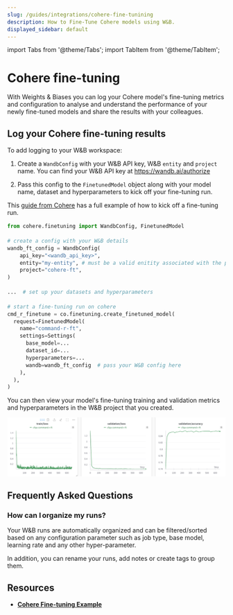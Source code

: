 ```yaml
---
slug: /guides/integrations/cohere-fine-tunining
description: How to Fine-Tune Cohere models using W&B.
displayed_sidebar: default
---
```


import Tabs from '@theme/Tabs';
import TabItem from '@theme/TabItem';

# Cohere fine-tuning

With Weights & Biases you can log your Cohere model's fine-tuning metrics and configuration to analyse and understand the performance of your newly fine-tuned models and share the results with your colleagues. 

## Log your Cohere fine-tuning results

To add logging to your W&B workspace:

1. Create a `WandbConfig` with your W&B API key, W&B `entity` and `project` name. You can find your W&B API key at https://wandb.ai/authorize

2. Pass this config to the `FinetunedModel` object along with your model name, dataset and hyperparameters to kick off your fine-tuning run.

This [guide from Cohere](https://github.com/cohere-ai/notebooks/blob/kkt_ft_cookbooks/notebooks/finetuning/convfinqa_finetuning_wandb.ipynb) has a full example of how to kick off a fine-tuning run.

```python
from cohere.finetuning import WandbConfig, FinetunedModel

# create a config with your W&B details
wandb_ft_config = WandbConfig(
    api_key="<wandb_api_key>",
    entity="my-entity", # must be a valid enitity associated with the provided API key
    project="cohere-ft",
)

...  # set up your datasets and hyperparameters

# start a fine-tuning run on cohere
cmd_r_finetune = co.finetuning.create_finetuned_model(
  request=FinetunedModel(
    name="command-r-ft",
    settings=Settings(
      base_model=...
      dataset_id=...
      hyperparameters=...
      wandb=wandb_ft_config  # pass your W&B config here
    ),
  ),
)
```

You can then view your model's fine-tuning training and validation metrics and hyperparameters in the W&B project that you created.

![](/images/integrations/cohere_ft.png)


## Frequently Asked Questions

### How can I organize my runs?

Your W&B runs are automatically organized and can be filtered/sorted based on any configuration parameter such as job type, base model, learning rate and any other hyper-parameter.

In addition, you can rename your runs, add notes or create tags to group them.


## Resources

* **[Cohere Fine-tuning Example](https://github.com/cohere-ai/notebooks/blob/kkt_ft_cookbooks/notebooks/finetuning/convfinqa_finetuning_wandb.ipynb)** 
